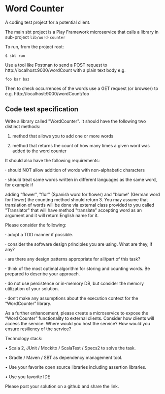 # Word Counter

A coding test project for a potential client.

The main sbt project is a Play Framework microservice that calls a library in sub-project `lib/word-counter`

To run, from the project root:
```shell
$ sbt run
```

Use a tool like Postman to send a POST request to http://localhost:9000/wordCount with a plain text body e.g.
```text
foo bar baz
```

Then to check occurrences of the words use a GET request (or browser) to e.g. http://localhost:9000/wordCount/foo

## Code test specification

Write a library called "WordCounter". It should have the following two distinct methods:

1. method that allows you to add one or more words

2. method that returns the count of how many times a given word was added to the word counter

It should also have the following requirements:

· should NOT allow addition of words with non-alphabetic characters

· should treat same words written in different languages as the same word, for example if

adding "flower", "flor" (Spanish word for flower) and "blume" (German word for flower) the counting method should return 3. You may assume that translation of words will be done via external class provided to you called "Translator" that will have method "translate" accepting word as an argument and it will return English name for it.

Please consider the following:

· adopt a TDD manner if possible.

· consider the software design principles you are using. What are they, if any?

· are there any design patterns appropriate for all/part of this task?

· think of the most optimal algorithm for storing and counting words. Be prepared to describe your approach.

· do not use persistence or in-memory DB, but consider the memory utilization of your solution.

· don’t make any assumptions about the execution context for the “WordCounter” library.

As a further enhancement, please create a microservice to expose the “Word Counter” functionality to external clients. Consider how clients will access the service. Where would you host the service? How would you ensure resiliency of the service?

Technology stack:

• Scala 2, JUnit / Mockito / ScalaTest / Specs2 to solve the task.

• Gradle / Maven / SBT as dependency management tool.

• Use your favorite open source libraries including assertion libraries.

• Use you favorite IDE

Please post your solution on a github and share the link.
